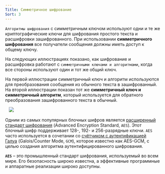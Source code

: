 ```yaml
---
Title: Симметричное шифрование
Sort: 3
---
```


`Алгоритмы шифрования` с симметричным ключом используют одни и те же криптографические ключи для шифрования простого текста и расшифровки зашифрованного. При использовании **симметричного шифрования** все получатели сообщения должны иметь доступ к общему ключу.

На следующих иллюстрациях показано, как шифрование и расшифровка работают с `симметричными ключами и алгоритмами`, когда все стороны используют один и тот же общий ключ.

На первой иллюстрации симметричный ключ и алгоритм используются для преобразования сообщения из обычного текста в зашифрованный. На второй иллюстрации показан тот же **симметричный ключ и симметричный алгоритм**, который используется для обратного преобразования зашифрованного текста в обычный.                

   ![](https://docs.aws.amazon.com/images/crypto/latest/userguide/images/Symmetric_Key_Encryption_sm.png)

Одним из самых популярных блочных шифров является [расширенный стандарт шифрования](https://en.wikipedia.org/wiki/Advanced_Encryption_Standard) (Advanced Encryption Standard, `AES`). Этот блочный шифр поддерживает 128-, 192- и 256-разрядные ключи. `AES` часто используется в сочетании со [счётчиком с аутентификацией Галуа](https://en.wikipedia.org/wiki/Galois/Counter_Mode) (Galois/Counter Mode, `GCM`), которое известно как AES-GCM, с целью создания алгоритма аутентифицированного шифрования.

**`AES`** – это промышленный стандарт шифрования, используемый во всем мире. Его безопасность широко известна, а эффективные программные и аппаратные реализации широко доступны.